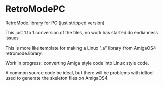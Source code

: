 # RetroModePC
RetroMode.library for PC (just stripped version)

This just 1 to 1 conversion of the files, 
no work has started do endianness issues

This is more like template for making a Linux ".a" library 
from AmigaOS4 retromode.library.

Work in progress: converting Amiga style code into Linux style code.

A common source code be ideal, but there will be problems with idltool used to generate the skeleton files on AmigaOS4.
